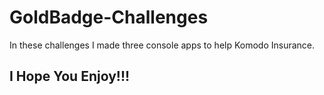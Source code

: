 # GoldBadge-Challenges

In these challenges I made three console apps to help Komodo Insurance.

## I Hope You Enjoy!!!
